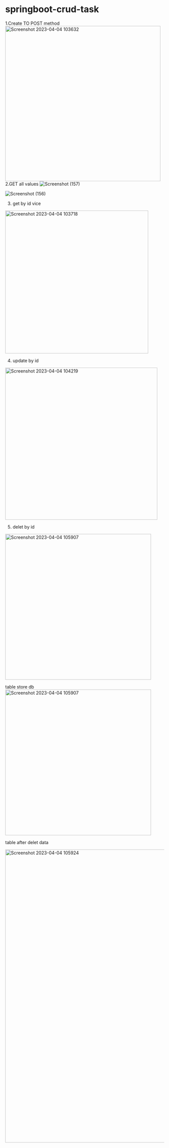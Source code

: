# springboot-crud-task
1.Create TO POST method
<img width="492" alt="Screenshot 2023-04-04 103632" src="https://user-images.githubusercontent.com/113417088/229793190-d1a15686-993c-4c60-ad67-41404a648ba1.png">
2.GET all values
![Screenshot (157)](https://user-images.githubusercontent.com/113417088/229793870-76d40ad7-6ab2-4f02-8e97-0cec89ebd6dd.png)

![Screenshot (156)](https://user-images.githubusercontent.com/113417088/229793854-c4a61e6c-2423-4dc8-a4ef-e6b4e8fac533.png)

3. get by id vice
<img width="453" alt="Screenshot 2023-04-04 103718" src="https://user-images.githubusercontent.com/113417088/229794094-4e20f029-0b09-4bc0-bc6b-9328f821bcce.png">

4. update by id

<img width="482" alt="Screenshot 2023-04-04 104219" src="https://user-images.githubusercontent.com/113417088/229794272-1243ba69-4181-4808-a944-ed476108427e.png">

5. delet by id 
<img width="462" alt="Screenshot 2023-04-04 105907" src="https://user-images.githubusercontent.com/113417088/229794459-cd5751db-faa4-4ae9-842e-c1f96ee6f482.png">

table store db
<img width="462" alt="Screenshot 2023-04-04 105907" src="https://user-images.githubusercontent.com/113417088/229794634-9834deeb-da1e-40d9-a29d-11f1ac5ef536.png">

table after delet data

<img width="929" alt="Screenshot 2023-04-04 105924" src="https://user-images.githubusercontent.com/113417088/229795001-1dc9a16f-819a-4fed-993e-cec989ee7d92.png">
